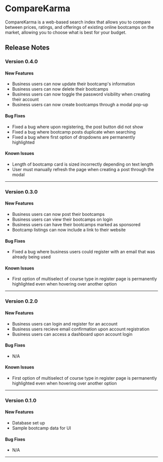 # CompareKarma
CompareKarma is a web-based search index that allows you to compare between prices, ratings, and offerings of existing online bootcamps on the market, allowing you to choose what is best for your budget.
## Release Notes
### Version 0.4.0

#### New Features
* Business users can now update their bootcamp's information
* Business users can now delete their bootcamps 
* Business users can now toggle the password visibility when creating their account
* Business users can now create bootcamps through a modal pop-up

#### Bug Fixes
*  Fixed a bug where upon registering, the post button did not show
*  Fixed a bug where bootcamp posts duplicate when searching
*  Fixed a bug where first option of dropdowns are permanently highlighted

#### Known Issues
* Length of bootcamp card is sized incorrectly depending on text length
* User must manually refresh the page when creating a post through the modal
---
### Version 0.3.0

#### New Features
* Business users can now post their bootcamps
* Business users can view their bootcamps on login
* Business users can have their bootcamps marked as sponsored
* Bootcamp listings can now include a link to their website

#### Bug Fixes
*  Fixed a bug where business users could register with an email that was already being used

#### Known Issues
* First option of multiselect of course type in register page is permanently highlighted even when hovering over another option
---
### Version 0.2.0

#### New Features
* Business users can login and register for an account
* Business users recieve email confirmation upon account registration
* Business users can access a dashboard upon account login

#### Bug Fixes
* N/A

#### Known Issues
* First option of multiselect of course type in register page is permanently highlighted even when hovering over another option
---
### Version 0.1.0

#### New Features
* Database set up
* Sample bootcamp data for UI

#### Bug Fixes
* N/A
---
<!-- 
### Version 0.1.0:
#### New Features
* Feature 1
* feature 2...

#### Bug Fixes
N/A

--- -->
